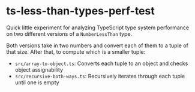 # ts-less-than-types-perf-test

Quick little experiment for analyzing TypeScript type system performance on two different versions of a `NumberLessThan` type.

Both versions take in two numbers and convert each of them to a tuple of that size.
After that, to compute which is a smaller tuple:

- `src/array-to-object.ts`: Converts each tuple to an object and checks object assignability
- `src/recursive-both-ways.ts`: Recursively iterates through each tuple until one is empty
